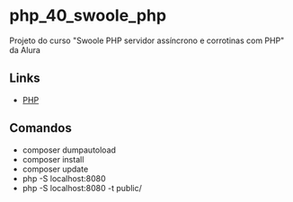 # php_40_swoole_php

Projeto do curso "Swoole PHP servidor assíncrono e corrotinas com PHP" da Alura

## Links

- [PHP](https://www.php.net/)

## Comandos

- composer dumpautoload
- composer install
- composer update
- php -S localhost:8080
- php -S localhost:8080 -t public/
